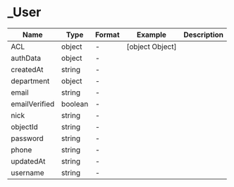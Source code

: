# _User





| Name | Type | Format | Example | Description |
| ---- | ---- | ------ | ------- | ----------- |
| ACL | object |  -  | [object Object] |  |
| authData | object |  -  |  |  |
| createdAt | string |  -  |  |  |
| department | object |  -  |  |  |
| email | string |  -  |  |  |
| emailVerified | boolean |  -  |  |  |
| nick | string |  -  |  |  |
| objectId | string |  -  |  |  |
| password | string |  -  |  |  |
| phone | string |  -  |  |  |
| updatedAt | string |  -  |  |  |
| username | string |  -  |  |  |

